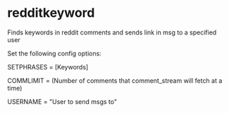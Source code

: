 # redditkeyword
Finds keywords in reddit comments and sends link in msg to a specified user

Set the following config options:

SETPHRASES = [Keywords]

COMMLIMIT = (Number of comments that comment_stream will fetch at a time)

USERNAME = "User to send msgs to"
